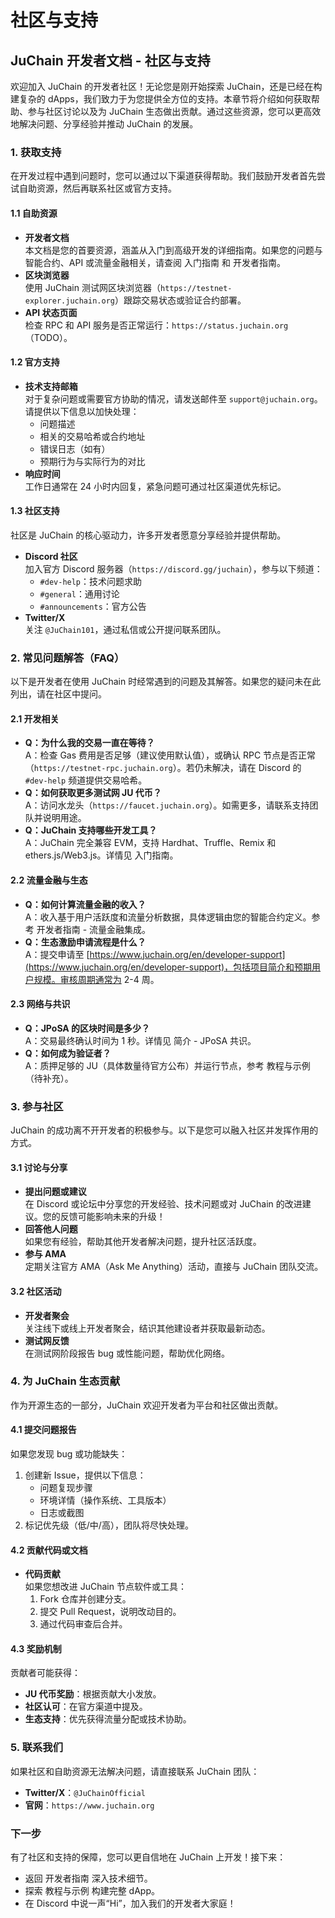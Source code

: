 # 社区与支持

## JuChain 开发者文档 - 社区与支持

欢迎加入 JuChain 的开发者社区！无论您是刚开始探索 JuChain，还是已经在构建复杂的 dApps，我们致力于为您提供全方位的支持。本章节将介绍如何获取帮助、参与社区讨论以及为 JuChain 生态做出贡献。通过这些资源，您可以更高效地解决问题、分享经验并推动 JuChain 的发展。

### 1. 获取支持

在开发过程中遇到问题时，您可以通过以下渠道获得帮助。我们鼓励开发者首先尝试自助资源，然后再联系社区或官方支持。

#### 1.1 自助资源

* **开发者文档**\
  本文档是您的首要资源，涵盖从入门到高级开发的详细指南。如果您的问题与智能合约、API 或流量金融相关，请查阅 入门指南 和 开发者指南。
* **区块浏览器**\
  使用 JuChain 测试网区块浏览器（`https://testnet-explorer.juchain.org`）跟踪交易状态或验证合约部署。
* **API 状态页面**\
  检查 RPC 和 API 服务是否正常运行：`https://status.juchain.org`（TODO）。

#### 1.2 官方支持

* **技术支持邮箱**\
  对于复杂问题或需要官方协助的情况，请发送邮件至 `support@juchain.org`。请提供以下信息以加快处理：
  * 问题描述
  * 相关的交易哈希或合约地址
  * 错误日志（如有）
  * 预期行为与实际行为的对比
* **响应时间**\
  工作日通常在 24 小时内回复，紧急问题可通过社区渠道优先标记。

#### 1.3 社区支持

社区是 JuChain 的核心驱动力，许多开发者愿意分享经验并提供帮助。

* **Discord 社区**\
  加入官方 Discord 服务器（`https://discord.gg/juchain`），参与以下频道：
  * `#dev-help`：技术问题求助
  * `#general`：通用讨论
  * `#announcements`：官方公告
* **Twitter/X**\
  关注 `@JuChain101`，通过私信或公开提问联系团队。

### 2. 常见问题解答（FAQ）

以下是开发者在使用 JuChain 时经常遇到的问题及其解答。如果您的疑问未在此列出，请在社区中提问。

#### 2.1 开发相关

* **Q：为什么我的交易一直在等待？**\
  A：检查 Gas 费用是否足够（建议使用默认值），或确认 RPC 节点是否正常（`https://testnet-rpc.juchain.org`）。若仍未解决，请在 Discord 的 `#dev-help` 频道提供交易哈希。
* **Q：如何获取更多测试网 JU 代币？**\
  A：访问水龙头（`https://faucet.juchain.org`）。如需更多，请联系支持团队并说明用途。
* **Q：JuChain 支持哪些开发工具？**\
  A：JuChain 完全兼容 EVM，支持 Hardhat、Truffle、Remix 和 ethers.js/Web3.js。详情见 入门指南。

#### 2.2 流量金融与生态

* **Q：如何计算流量金融的收入？**\
  A：收入基于用户活跃度和流量分析数据，具体逻辑由您的智能合约定义。参考 开发者指南 - 流量金融集成。
* **Q：生态激励申请流程是什么？**\
  A：提交申请至 [https://www.juchain.org/en/developer-support](https://www.juchain.org/en/developer-support)，包括项目简介和预期用户规模。审核周期通常为 2-4 周。

#### 2.3 网络与共识

* **Q：JPoSA 的区块时间是多少？**\
  A：交易最终确认时间为 1 秒。详情见 简介 - JPoSA 共识。
* **Q：如何成为验证者？**\
  A：质押足够的 JU（具体数量待官方公布）并运行节点，参考 教程与示例（待补充）。

### 3. 参与社区

JuChain 的成功离不开开发者的积极参与。以下是您可以融入社区并发挥作用的方式。

#### 3.1 讨论与分享

* **提出问题或建议**\
  在 Discord 或论坛中分享您的开发经验、技术问题或对 JuChain 的改进建议。您的反馈可能影响未来的升级！
* **回答他人问题**\
  如果您有经验，帮助其他开发者解决问题，提升社区活跃度。
* **参与 AMA**\
  定期关注官方 AMA（Ask Me Anything）活动，直接与 JuChain 团队交流。

#### 3.2 社区活动

* **开发者聚会**\
  关注线下或线上开发者聚会，结识其他建设者并获取最新动态。
* **测试网反馈**\
  在测试网阶段报告 bug 或性能问题，帮助优化网络。

### 4. 为 JuChain 生态贡献

作为开源生态的一部分，JuChain 欢迎开发者为平台和社区做出贡献。

#### 4.1 提交问题报告

如果您发现 bug 或功能缺失：

1. 创建新 Issue，提供以下信息：
   * 问题复现步骤
   * 环境详情（操作系统、工具版本）
   * 日志或截图
2. 标记优先级（低/中/高），团队将尽快处理。

#### 4.2 贡献代码或文档

* **代码贡献**\
  如果您想改进 JuChain 节点软件或工具：
  1. Fork 仓库并创建分支。
  2. 提交 Pull Request，说明改动目的。
  3. 通过代码审查后合并。

#### 4.3 奖励机制

贡献者可能获得：

* **JU 代币奖励**：根据贡献大小发放。
* **社区认可**：在官方渠道中提及。
* **生态支持**：优先获得流量分配或技术协助。

### 5. 联系我们

如果社区和自助资源无法解决问题，请直接联系 JuChain 团队：

* **Twitter/X**：`@JuChainOfficial`
* **官网**：`https://www.juchain.org`

### 下一步

有了社区和支持的保障，您可以更自信地在 JuChain 上开发！接下来：

* 返回 开发者指南 深入技术细节。
* 探索 教程与示例 构建完整 dApp。
* 在 Discord 中说一声“Hi”，加入我们的开发者大家庭！
